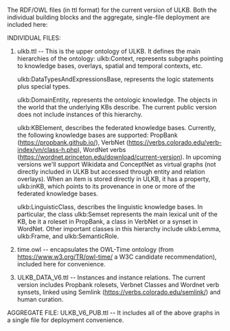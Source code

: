 The RDF/OWL files (in ttl format) for the current version of ULKB. Both the individual building blocks and the aggregate, single-file deployment are included here: 

INDIVIDUAL FILES: 

1. ulkb.ttl -- This is the upper ontology of ULKB. It defines the main hierarchies of the ontology: 
      ulkb:Context,  represents subgraphs pointing to knowledge bases, overlays, spatial and temporal contexts, etc.
      
      ulkb:DataTypesAndExpressionsBase,  represents the logic statements plus special types.

      ulkb:DomainEntity, represents the ontologic knowledge.  The objects in the world that the underlying KBs describe. The current public version does not include instances of this hierarchy. 

      ulkb:KBElement,  describes the federated knowledge bases.  Currently, the following knowledge bases are supported: PropBank (https://propbank.github.io/), VerbNet (https://verbs.colorado.edu/verb-index/vn/class-h.php), WordNet verbs (https://wordnet.princeton.edu/download/current-version). In upcoming versions we'll support Wikidata and ConceptNet as virtual graphs (not directly included in ULKB but accessed through entity and relation overlays).  When an item is stored directly in ULKB, it has a property, ulkb:inKB, which points to its provenance in one or more of the federated knowledge bases.
      
      ulkb:LinguisticClass, describes the linguistic knowledge bases. In particular, the class ulkb:Semset represents the main lexical unit of the KB, be it a roleset in PropBank, a class in VerbNet or a synset in WordNet. Other important classes in this hierarchy include ulkb:Lemma, ulkb:Frame, and ulkb:SemanticRole. 
 
2. time.owl -- encapsulates the OWL-Time ontology (from https://www.w3.org/TR/owl-time/ a W3C candidate recommendation), included here for convenience. 

3. ULKB_DATA_V6.ttl -- Instances and instance relations. The current version includes Propbank rolesets, Verbnet Classes and Wordnet verb synsets, linked using Semlink (https://verbs.colorado.edu/semlink/) and human curation.

AGGREGATE FILE: ULKB_V6_PUB.ttl -- It includes all of the above graphs in a single file for deployment convenience. 
